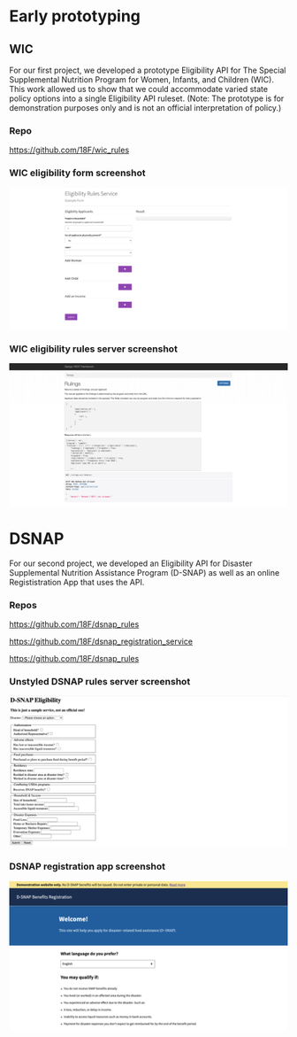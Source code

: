 # Early prototyping

## WIC

For our first project, we developed a prototype Eligibility API for The Special Supplemental Nutrition Program for Women, Infants, and Children (WIC). This work allowed us to show that we could accommodate varied state policy options into a single Eligibility API ruleset. (Note: The prototype is for demonstration purposes only and is not an official interpretation of policy.)

### Repo

https://github.com/18F/wic_rules

### WIC eligibility form screenshot

![WIC eligibility rules server screenshot](/assets/screenshot-wic-form.png)

### WIC eligibility rules server screenshot

![WIC eligibility rules server screenshot](/assets/screenshot-wic-api-docs.png)

# DSNAP

For our second project, we developed an Eligibility API for Disaster Supplemental Nutrition Assistance Program (D-SNAP) as well as an online Regististration App that uses the API.

### Repos

https://github.com/18F/dsnap_rules

https://github.com/18F/dsnap_registration_service

https://github.com/18F/dsnap_rules

### Unstyled DSNAP rules server screenshot

![Unstyled DSNAP rules server screenshot](/assets/screenshot-dsnap-rules-2.png)

### DSNAP registration app screenshot

![DSNAP registration app screenshot](/assets/screenshot-dsnap-reg.png)
